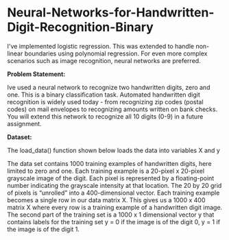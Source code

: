 # Neural-Networks-for-Handwritten-Digit-Recognition-Binary

I've implemented logistic regression. This was extended to handle non-linear boundaries using polynomial regression. For even more complex scenarios such as image recognition, neural networks are preferred.


**Problem Statement:**

Ive used a neural network to recognize two handwritten digits, zero and one. This is a binary classification task. Automated handwritten digit recognition is widely used today - from recognizing zip codes (postal codes) on mail envelopes to recognizing amounts written on bank checks. You will extend this network to recognize all 10 digits (0-9) in a future assignment.



**Dataset:**

The load_data() function shown below loads the data into variables X and y

The data set contains 1000 training examples of handwritten digits, here limited to zero and one.
Each training example is a 20-pixel x 20-pixel grayscale image of the digit.
Each pixel is represented by a floating-point number indicating the grayscale intensity at that location.
The 20 by 20 grid of pixels is “unrolled” into a 400-dimensional vector.
Each training example becomes a single row in our data matrix X.
This gives us a 1000 x 400 matrix X where every row is a training example of a handwritten digit image. 
The second part of the training set is a 1000 x 1 dimensional vector y that contains labels for the training set
y = 0 if the image is of the digit 0, y = 1 if the image is of the digit 1.
